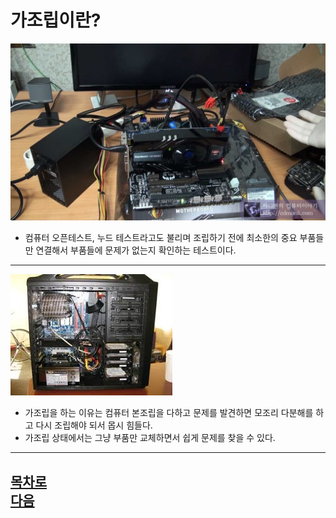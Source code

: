 가조립이란?
=======================
![001](https://github.com/isp829/-/blob/main/image/lecture4-1/001.jpg)     
* 컴퓨터 오픈테스트, 누드 테스트라고도 불리며 조립하기 전에 최소한의 중요 부품들만 연결해서 부품들에 문제가 없는지 확인하는 테스트이다.  
------------------------------------    
![002](https://github.com/isp829/-/blob/main/image/lecture4-1/002.jpg)     
* 가조립을 하는 이유는 컴퓨터 본조립을 다하고 문제를 발견하면 모조리 다분해를 하고 다시 조립해야 되서 몹시 힘들다.   
* 가조립 상태에서는 그냥 부품만 교체하면서 쉽게 문제를 찾을 수 있다.    
------------------------------------    
[목차로](https://github.com/isp829/-/blob/master/README.md)  
[다음](https://github.com/isp829/-/blob/master/lecture/lecture4-2.md)  
-----------------------------
    
